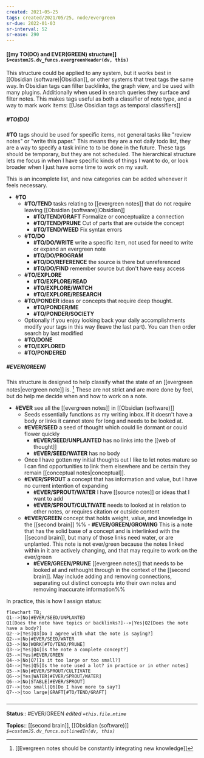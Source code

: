 ```yaml
---
created: 2021-05-25
tags: created/2021/05/25, node/evergreen
sr-due: 2022-01-03
sr-interval: 52
sr-ease: 290
---
```


#### [[my TO(DO) and EVER(GREEN) structure]] `$=customJS.dv_funcs.evergreenHeader(dv, this)`

This structure could be applied to any system, but it works best in [[Obsidian (software)|Obsidian]], or other systems that treat tags the same way. In Obsidian tags can filter backlinks, the graph view, and be used with many plugins. Additionally when used in search queries they surface and filter notes. This makes tags useful as both a classifier of note type, and a way to mark work items: [[Use Obsidian tags as temporal classifiers]]

##### \#TO(DO)

**\#TO** tags should be used for specific items, not general tasks like "review notes" or "write this paper." This means they are a not daily todo list, they are a way to specify a task inline to to be done in the future. These tags should be temporary, but they are not scheduled. The hierarchical structure lets me focus in when I have specific kinds of things I want to do, or look broader when I just have some time to work on my vault.

This is an incomplete list, and new categories can be added whenever it feels necessary. 

- **\#TO**
    - **\#TO/TEND** tasks relating to [[evergreen notes]] that do not require leaving [[Obsidian (software)|Obsidian]]
	    - **\#TO/TEND/GRAFT** Formalize or conceptualize a connection
	    - **\#TO/TEND/PRUNE** Cut of parts that are outside the concept
	    - **\#TO/TEND/WEED** Fix syntax errors
	- **\#TO/DO** 
		- **\#TO/DO/WRITE** write a specific item, not used for need to write or expand an evergreen note
		- **\#TO/DO/PROGRAM** 
		- **\#TO/DO/REFERENCE** the source is there but unreferenced
		- **\#TO/DO/FIND** remember source but don't have easy access
	- **\#TO/EXPLORE**
		- **\#TO/EXPLORE/READ** 
		- **\#TO/EXPLORE/WATCH**
		- **\#TO/EXPLORE/RESEARCH** 
	- **\#TO/PONDER** ideas or concepts that require deep thought.
		- **\#TO/PONDER/ME** 
		- **\#TO/PONDER/SOCIETY**
	- Optionally if you enjoy looking back your daily accomplishments modify your tags in this way (leave the last part). You can then order search by last modified
	- **\#TO/DONE** 
	- **\#TO/EXPLORED**
	- **\#TO/PONDERED**
 

##### \#EVER(GREEN)

This structure is designed to help classify what the state of an [[evergreen notes|evergreen note]] is. [^1] These are not strict and are more done by feel, but do help me decide when and how to work on a note. 

[^1]: [[Evergreen notes should be constantly integrating new knowledge]]

- **\#EVER** see all the [[evergreen notes]] in [[Obsidian (software)]]
	- Seeds essentially functions as my writing inbox. If it doesn't have a body or links it cannot store for long and needs to be looked at.
	- **\#EVER\/SEED** a seed of thought which could lie dormant or could flower quickly
		- **\#EVER\/SEED/UNPLANTED** has no links into the [[web of thought]]
		- **\#EVER\/SEED/WATER** has no body
	- Once I have gotten my initial thoughts out I like to let notes mature so I can find opportunities to link them elsewhere and  be certain they remain [[conceptual notes|conceptual]]. 
	- **\#EVER/SPROUT** a concept that has information and value, but I have no current intention of expanding
		- **\#EVER/SPROUT/WATER** I have [[source notes]] or ideas that I want to add 
		- **\#EVER/SPROUT/CULTIVATE** needs to looked at in relation to other notes, or requires citation or outside content
	- **\#EVER/GREEN** concept that holds weight, value, and knowledge in the [[second brain]]
%%		- **\#EVER/GREEN/GROWING** This is a note that has the solid base of a concept and is interlinked with the [[second brain]], but many of those links need water, or are unplanted. This note is not ever/green because the notes linked within in it are actively changing, and that may require to work on the ever/green
		- **\#EVER/GREEN/PRUNE** [[evergreen notes]] that needs to be looked at and rethought through in the context of the [[second brain]]. May include adding and removing connections, separating out distinct concepts into their own notes and removing inaccurate information%%

In practice, this is how I assign status:
```mermaid
flowchart TB;
Q1-->|No|#EVER/SEED/UNPLANTED
Q1[Does the note have topics or backlinks?]-->|Yes|Q2[Does the note have a body?]
Q2-->|Yes|Q3[Do I agree with what the note is saying?]
Q2-->|No|#EVER/SEED/WATER
Q3-->|No|WORK[#TO/TEND/PRUNE]
Q3-->|Yes|Q4[Is the note a complete concept?]
Q5-->|Yes|#EVER/GREEN
Q4-->|No|Q7[Is it too large or too small?]
Q4-->|Yes|Q5[Is the note used a lot? in practice or in other notes]
Q5-->|No|#EVER/SPROUT/CULTIVATE
Q6-->|Yes|WATER[#EVER/SPROUT/WATER]
Q6-->|No|STABLE[#EVER/SPROUT]
Q7-->|too small|Q6[Do I have more to say?]
Q7-->|too large|GRAFT[#TO/TEND/GRAFT]
```

### <hr class="footnote"/>

**Status**:: #EVER/GREEN
*edited `=this.file.mtime`*

**Topics**:: [[second brain]], [[Obsidian (software)]]
*`$=customJS.dv_funcs.outlinedIn(dv, this)`*
